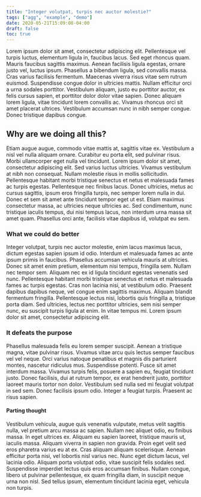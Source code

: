 ```yaml
---
title: "Integer volutpat, turpis nec auctor molestie?"
tags: ["agg", "example", "demo"]
date: 2020-05-21T15:09:08-04:00
draft: false
toc: true
---
```


Lorem ipsum dolor sit amet, consectetur adipiscing elit. Pellentesque vel turpis luctus, elementum ligula in, faucibus lacus. Sed eget rhoncus quam. Mauris faucibus sagittis maximus. Aenean facilisis ligula egestas, ornare justo vel, luctus ipsum. Phasellus a bibendum ligula, sed convallis massa. Cras varius facilisis fermentum. Maecenas viverra risus vitae sem rutrum euismod. Suspendisse congue dolor in ultricies mattis. Nullam efficitur orci a urna sodales porttitor. Vestibulum aliquam, justo eu porttitor auctor, ex felis cursus sapien, et porttitor dolor dolor vitae sapien. Donec aliquam lorem ligula, vitae tincidunt lorem convallis ac. Vivamus rhoncus orci sit amet placerat ultrices. Vestibulum accumsan nunc in nibh semper congue. Donec tristique dapibus congue.

## Why are we doing all this?

Etiam augue augue, commodo vitae mattis at, sagittis vitae ex. Vestibulum a nisl vel nulla aliquam ornare. Curabitur eu porta elit, sed pulvinar risus. Morbi ullamcorper eget nulla vel tincidunt. Lorem ipsum dolor sit amet, consectetur adipiscing elit. Sed varius luctus ultricies. Vivamus vestibulum at nibh non consequat. Nullam molestie risus in mollis sollicitudin. Pellentesque habitant morbi tristique senectus et netus et malesuada fames ac turpis egestas. Pellentesque nec finibus lacus. Donec ultricies, metus ac cursus sagittis, ipsum eros fringilla turpis, nec semper lorem nulla in dui. Donec et sem sit amet ante tincidunt tempor eget ut est. Etiam maximus consectetur massa, ac ultricies neque ultricies ac. Sed condimentum, nunc tristique iaculis tempus, dui nisi tempus lacus, non interdum urna massa sit amet quam. Phasellus orci ante, facilisis vitae dapibus id, volutpat eu sem.

### What we could do better

Integer volutpat, turpis nec auctor molestie, enim lacus maximus lacus, dictum egestas sapien ipsum id odio. Interdum et malesuada fames ac ante ipsum primis in faucibus. Phasellus accumsan vehicula mauris at ultricies. Donec sit amet enim pretium, elementum nisi tempus, fringilla sem. Nullam nec tempor sem. Aliquam nec ex id ligula tincidunt egestas venenatis sed nunc. Pellentesque habitant morbi tristique senectus et netus et malesuada fames ac turpis egestas. Cras non lacinia nisi, at vestibulum odio. Praesent dapibus dapibus neque, vel congue enim sagittis maximus. Aliquam blandit fermentum fringilla. Pellentesque lectus nisi, lobortis quis fringilla a, tristique porta diam. Sed ultricies, lectus nec porttitor ultricies, sem nisi semper nunc, eu suscipit turpis ligula at enim. In vitae tempus mi. Lorem ipsum dolor sit amet, consectetur adipiscing elit.

### It defeats the purpose

Phasellus malesuada felis eu lorem semper suscipit. Aenean a tristique magna, vitae pulvinar risus. Vivamus vitae arcu quis lectus semper faucibus vel vel neque. Orci varius natoque penatibus et magnis dis parturient montes, nascetur ridiculus mus. Suspendisse potenti. Fusce sit amet interdum massa. Vivamus turpis felis, posuere a sapien eu, feugiat tincidunt justo. Donec facilisis, dui at rutrum tempor, ex erat hendrerit justo, porttitor laoreet mauris tortor non dolor. Vestibulum sed nulla sed mi feugiat volutpat in sed sem. Donec facilisis ipsum odio. Integer a feugiat turpis. Praesent ac risus sapien.

#### Parting thought

Vestibulum vehicula, augue quis venenatis vulputate, metus velit sagittis nulla, vel pretium arcu massa ac sapien. Nullam nec aliquet odio, eu finibus massa. In eget ultrices ex. Aliquam eu sapien laoreet, tristique mauris ut, iaculis massa. Aliquam viverra in sapien non gravida. Proin eget velit sed eros pharetra varius eu at ex. Cras aliquam aliquam scelerisque. Aenean efficitur porta nisi, vel lobortis nisl varius nec. Nunc eget dictum lacus, vel lacinia odio. Aliquam porta volutpat odio, vitae suscipit felis sodales sed. Suspendisse imperdiet lectus quis eros accumsan finibus. Nullam congue, libero ut pulvinar pellentesque, ex quam fringilla diam, in suscipit neque urna non nisl. Sed tellus ipsum, elementum tincidunt lacinia eget, vehicula non turpis.